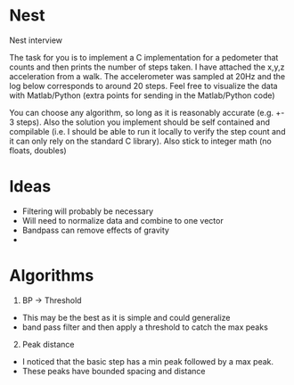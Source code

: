 Nest
====

Nest interview

The task for you is to implement a C implementation for a pedometer that counts and then prints the number of steps taken. I have attached the x,y,z acceleration from a walk. The accelerometer was sampled at 20Hz and the log below corresponds to around 20 steps.  Feel free to visualize the data with Matlab/Python (extra points for sending in the Matlab/Python code)

You can choose any algorithm, so long as it is reasonably accurate (e.g. +- 3 steps). Also the solution you implement should be self contained and compilable (i.e. I should be able to run it locally to verify the step count and it can only rely on the standard C library). Also stick to integer math (no floats, doubles)


Ideas
=====

- Filtering will probably be necessary
- Will need to normalize data and combine to one vector
- Bandpass can remove effects of gravity
- 

Algorithms
==========

1. BP -> Threshold
- This may be the best as it is simple and could generalize
- band pass filter and then apply a threshold to catch the max peaks
2. Peak distance
- I noticed that the basic step has a min peak followed by a max peak.
- These peaks have bounded spacing and distance